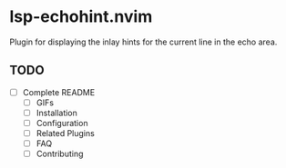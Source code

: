 # lsp-echohint.nvim

Plugin for displaying the inlay hints for the current line in the echo area.

## TODO

- [ ] Complete README
  - [ ] GIFs
  - [ ] Installation
  - [ ] Configuration
  - [ ] Related Plugins
  - [ ] FAQ
  - [ ] Contributing
